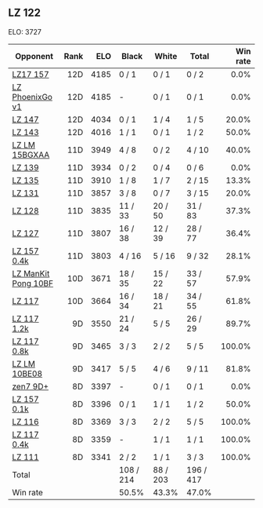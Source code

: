 ## LZ 122 ##

ELO: 3727

Opponent | Rank | ELO | Black | White | Total | Win rate
---------|-----:|----:|-------|-------|-------|-------:
[LZ17 157](LZ17%20157.md) | 12D | 4185 | 0 / 1 | 0 / 1 | 0 / 2 | 0.0%
[LZ PhoenixGo v1](LZ%20PhoenixGo%20v1.md) | 12D | 4185 | - | 0 / 1 | 0 / 1 | 0.0%
[LZ 147](LZ%20147.md) | 12D | 4034 | 0 / 1 | 1 / 4 | 1 / 5 | 20.0%
[LZ 143](LZ%20143.md) | 12D | 4016 | 1 / 1 | 0 / 1 | 1 / 2 | 50.0%
[LZ LM 15BGXAA](LZ%20LM%2015BGXAA.md) | 11D | 3949 | 4 / 8 | 0 / 2 | 4 / 10 | 40.0%
[LZ 139](LZ%20139.md) | 11D | 3934 | 0 / 2 | 0 / 4 | 0 / 6 | 0.0%
[LZ 135](LZ%20135.md) | 11D | 3910 | 1 / 8 | 1 / 7 | 2 / 15 | 13.3%
[LZ 131](LZ%20131.md) | 11D | 3857 | 3 / 8 | 0 / 7 | 3 / 15 | 20.0%
[LZ 128](LZ%20128.md) | 11D | 3835 | 11 / 33 | 20 / 50 | 31 / 83 | 37.3%
[LZ 127](LZ%20127.md) | 11D | 3807 | 16 / 38 | 12 / 39 | 28 / 77 | 36.4%
[LZ 157 0.4k](LZ%20157%200.4k.md) | 11D | 3803 | 4 / 16 | 5 / 16 | 9 / 32 | 28.1%
[LZ ManKit Pong 10BF](LZ%20ManKit%20Pong%2010BF.md) | 10D | 3671 | 18 / 35 | 15 / 22 | 33 / 57 | 57.9%
[LZ 117](LZ%20117.md) | 10D | 3664 | 16 / 34 | 18 / 21 | 34 / 55 | 61.8%
[LZ 117 1.2k](LZ%20117%201.2k.md) | 9D | 3550 | 21 / 24 | 5 / 5 | 26 / 29 | 89.7%
[LZ 117 0.8k](LZ%20117%200.8k.md) | 9D | 3465 | 3 / 3 | 2 / 2 | 5 / 5 | 100.0%
[LZ LM 10BE08](LZ%20LM%2010BE08.md) | 9D | 3417 | 5 / 5 | 4 / 6 | 9 / 11 | 81.8%
[zen7 9D+](zen7%209D+.md) | 8D | 3397 | - | 0 / 1 | 0 / 1 | 0.0%
[LZ 157 0.1k](LZ%20157%200.1k.md) | 8D | 3396 | 0 / 1 | 1 / 1 | 1 / 2 | 50.0%
[LZ 116](LZ%20116.md) | 8D | 3369 | 3 / 3 | 2 / 2 | 5 / 5 | 100.0%
[LZ 117 0.4k](LZ%20117%200.4k.md) | 8D | 3359 | - | 1 / 1 | 1 / 1 | 100.0%
[LZ 111](LZ%20111.md) | 8D | 3341 | 2 / 2 | 1 / 1 | 3 / 3 | 100.0%
Total | | | 108 / 214 | 88 / 203 | 196 / 417 | 
Win rate| | | 50.5% | 43.3% | 47.0% | 
